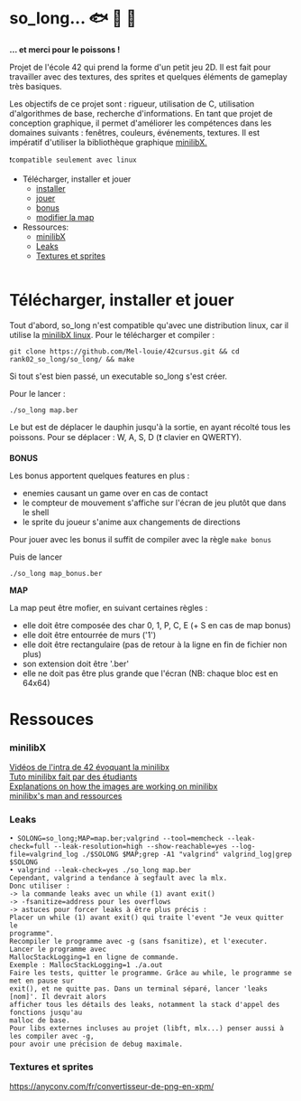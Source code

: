 # so_long... 🐟 🐬 🦈

<b>... et merci pour le poissons !</b>

Projet de l'école 42 qui prend la forme d'un petit jeu 2D. Il est fait pour travailler avec des textures, des sprites et quelques éléments de gameplay très basiques.

Les objectifs de ce projet sont : rigueur, utilisation de C, utilisation d'algorithmes de base, recherche d'informations. En tant que projet de conception graphique, il permet d'améliorer les compétences dans les domaines suivants : fenêtres, couleurs, événements, textures. Il est impératif d'utiliser la bibliothèque graphique <a href="https://github.com/42Paris/minilibx-linux">minilibX.</a>

```❗compatible seulement avec linux```


- Télécharger, installer et jouer
	- <a href="#instal">installer</a>
	- <a href="#play">jouer</a>
	- <a href="#bonus">bonus</a>
	- <a href="#map">modifier la map</a>
- Ressources:
	- <a href="#mlx">minilibX</a>
	- <a href="#leaks">Leaks</a>
	- <a href="#sprites">Textures et sprites</a>

<img src=""
     alt="">

# Télécharger, installer et jouer

<div id=instal></div>Tout d'abord, so_long n'est compatible qu'avec une distribution linux, car il utilise la <a href="https://github.com/42Paris/minilibx-linux">minilibX linux</a>.
Pour le télécharger et compiler :

```git clone https://github.com/Mel-louie/42cursus.git && cd rank02_so_long/so_long/ && make```

Si tout s'est bien passé, un executable so_long s'est créer.

<div id=play></div>Pour le lancer :

```./so_long map.ber```

Le but est de déplacer le dauphin jusqu'à la sortie, en ayant récolté tous les poissons.
Pour se déplacer : W, A, S, D (❗ clavier en QWERTY).

<div id=bonus></div><b>BONUS</b>

Les bonus apportent quelques features en plus :
- enemies causant un game over en cas de contact
- le compteur de mouvement s'affiche sur l'écran de jeu plutôt que dans le shell
- le sprite du joueur s'anime aux changements de directions

Pour jouer avec les bonus il suffit de compiler avec la règle ```make bonus```

Puis de lancer

```./so_long map_bonus.ber```


<div id=map></div><b>MAP</b>

La map peut être mofier, en suivant certaines règles :
- elle doit être composée des char 0, 1, P, C, E (+ S en cas de map bonus)
- elle doit être entourrée de murs ('1')
- elle doit être rectangulaire (pas de retour à la ligne en fin de fichier non plus)
- son extension doit être '.ber'
- elle ne doit pas être plus grande que l'écran (NB: chaque bloc est en 64x64)

# Ressouces

<h3><div id=mlx>minilibX</div></h3>

<a href="https://elearning.intra.42.fr/searches/search?query=minilibx">Vidéos de l'intra de 42 évoquant la minilibx</a><br />
<a href="https://harm-smits.github.io/42docs/libs/minilibx.html">Tuto minilibx fait par des étudiants</a><br />
<a href="https://github.com/keuhdall/images_example">Explanations on how the images are working on minilibx</a><br />
<a href="https://github.com/qst0/ft_libgfx#minilibx">minilibx's man and ressources</a><br />

<h3><div id=leaks>Leaks</div></h3>

```
• SOLONG=so_long;MAP=map.ber;valgrind --tool=memcheck --leak-check=full --leak-resolution=high --show-reachable=yes --log-file=valgrind_log ./$SOLONG $MAP;grep -A1 "valgrind" valgrind_log|grep $SOLONG
• valgrind --leak-check=yes ./so_long map.ber
Cependant, valgrind a tendance à segfault avec la mlx.
Donc utiliser : 
-> la commande leaks avec un while (1) avant exit()
-> -fsanitize=address pour les overflows
-> astuces pour forcer leaks à être plus précis :
Placer un while (1) avant exit() qui traite l'event "Je veux quitter le
programme".
Recompiler le programme avec -g (sans fsanitize), et l'executer. Lancer le programme avec
MallocStackLogging=1 en ligne de commande.
Exemple : MallocStackLogging=1 ./a.out
Faire les tests, quitter le programme. Grâce au while, le programme se met en pause sur
exit(), et ne quitte pas. Dans un terminal séparé, lancer 'leaks [nom]'. Il devrait alors
afficher tous les détails des leaks, notamment la stack d'appel des fonctions jusqu'au
malloc de base. 
Pour libs externes incluses au projet (libft, mlx...) penser aussi à les compiler avec -g,
pour avoir une précision de debug maximale. 
```

<h3><div id=sprites>Textures et sprites</div></h3>

https://anyconv.com/fr/convertisseur-de-png-en-xpm/